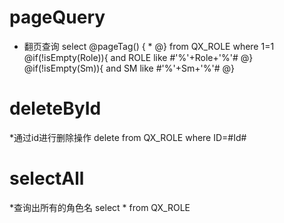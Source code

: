 pageQuery
===
* 翻页查询
select       @pageTag() {
                         *
                     @}
                        from QX_ROLE where 1=1
                                        @if(!isEmpty(Role)){
                                            and ROLE like #'%'+Role+'%'#
                                        @}
                                        @if(!isEmpty(Sm)){
                                            and SM like #'%'+Sm+'%'#
                                        @}
                
                
deleteById
===
*通过id进行删除操作
delete from QX_ROLE where ID=#Id#     

selectAll
===
*查询出所有的角色名
select * from QX_ROLE                 
